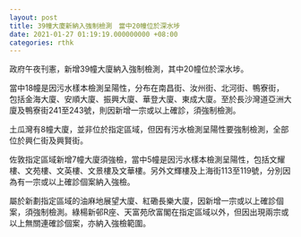 ```yaml
---
layout: post
title: 39幢大廈新納入強制檢測　當中20幢位於深水埗
date: 2021-01-27 01:19:19.000000000 +08:00
categories: rthk
---
```


政府午夜刊憲，新增39幢大廈納入強制檢測，其中20幢位於深水埗。

當中18幢是因污水樣本檢測呈陽性，分布在南昌街、汝州街、北河街、鴨寮街，包括金海大廈、安順大廈、振興大廈、華登大廈、東成大廈。至於長沙灣道亞洲大廈及鴨寮街241至243號，則因新增一宗或以上確診，須強制檢測。

土瓜灣有8幢大廈，並非位於指定區域，但因有污水檢測呈陽性要強制檢測，全部位於興仁街及興賢街。

佐敦指定區域新增7幢大廈須強檢，當中5幢是因污水樣本檢測呈陽性，包括文耀樓、文苑樓、文英樓、文景樓及文華樓。另外文輝樓及上海街113至119號，分別因為有一宗或以上確診個案納入強檢。

屬於新劃指定區域的油麻地展望大廈、紅磡長樂大廈，因新增一宗或以上確診個案，須強制檢測。綠楊新邨R座、天富苑欣富閣在指定區域以外，但因出現兩宗或以上無關連確診個案，亦納入強檢範圍。
